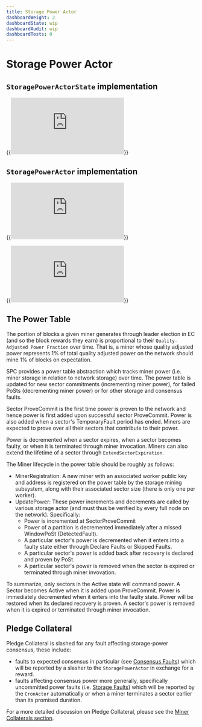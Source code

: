```yaml
---
title: Storage Power Actor
dashboardWeight: 2
dashboardState: wip
dashboardAudit: wip
dashboardTests: 0
---
```


# Storage Power Actor

## `StoragePowerActorState` implementation

{{<embed src="https://github.com/filecoin-project/specs-actors/blob/master/actors/builtin/power/power_state.go" lang="go" symbol="State">}}

## `StoragePowerActor` implementation

{{<embed src="https://github.com/filecoin-project/specs-actors/blob/master/actors/builtin/power/power_actor.go" lang="go" symbol="Exports">}}

{{<embed src="https://github.com/filecoin-project/specs-actors/blob/master/actors/builtin/power/power_actor.go" lang="go" symbol="MinerConstructorParams">}}


## The Power Table

The portion of blocks a given miner generates through leader election in EC (and so the block rewards they earn) is proportional to their `Quality-Adjusted Power Fraction` over time. That is, a miner whose quality adjusted power represents 1% of total quality adjusted power on the network should mine 1% of blocks on expectation.

SPC provides a power table abstraction which tracks miner power (i.e. miner storage in relation to network storage) over time. The power table is updated for new sector commitments (incrementing miner power), for failed PoSts (decrementing miner power) or for other storage and consensus faults.

Sector ProveCommit is the first time power is proven to the network and hence power is first added upon successful sector ProveCommit. Power is also added when a sector's TemporaryFault period has ended. Miners are expected to prove over all their sectors that contribute to their power. 

Power is decremented when a sector expires, when a sector becomes faulty, or when it is terminated through miner invocation. Miners can also extend the lifetime of a sector through `ExtendSectorExpiration`.

The Miner lifecycle in the power table should be roughly as follows:

- MinerRegistration: A new miner with an associated worker public key and address is registered on the power table by the storage mining subsystem, along with their associated sector size (there is only one per worker).
- UpdatePower: These power increments and decrements are called by various storage actor (and must thus be verified by every full node on the network). Specifically:
    - Power is incremented at SectorProveCommit
    - Power of a partition is decremented immediately after a missed WindowPoSt (DetectedFault).
    - A particular sector's power is decremented when it enters into a faulty state either through Declare Faults or Skipped Faults.
    - A particular sector's power is added back after recovery is declared and proven by PoSt. 
    - A particular sector's power is removed when the sector is expired or terminated through miner invovation.

To summarize, only sectors in the Active state will command power. A Sector becomes Active when it is added upon ProveCommit. Power is immediately decremented when it enters into the faulty state. Power will be restored when its declared recovery is proven. A sector's power is removed when it is expired or terminated through miner invocation. 

## Pledge Collateral

Pledge Collateral is slashed for any fault affecting storage-power consensus, these include:

- faults to expected consensus in particular (see [Consensus Faults](expected_consensus#consensus-faults))  which will be reported by a slasher to the `StoragePowerActor` in exchange for a reward.
- faults affecting consensus power more generally, specifically uncommitted power faults (i.e. [Storage Faults](faults#storage-faults)) which will be reported by the `CronActor` automatically or when a miner terminates a sector earlier than its promised duration.

For a more detailed discussion on Pledge Collateral, please see the [Miner Collaterals section](filecoin_mining#miner_collaterals).
